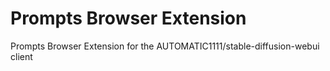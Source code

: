 # Prompts Browser Extension
Prompts Browser Extension for the AUTOMATIC1111/stable-diffusion-webui client
